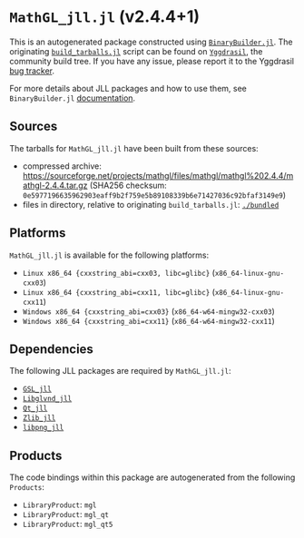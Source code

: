 # `MathGL_jll.jl` (v2.4.4+1)

This is an autogenerated package constructed using [`BinaryBuilder.jl`](https://github.com/JuliaPackaging/BinaryBuilder.jl). The originating [`build_tarballs.jl`](https://github.com/JuliaPackaging/Yggdrasil/blob/e58e861ae100e7546aff7963a14ff1eb91275afa/M/MathGL/build_tarballs.jl) script can be found on [`Yggdrasil`](https://github.com/JuliaPackaging/Yggdrasil/), the community build tree.  If you have any issue, please report it to the Yggdrasil [bug tracker](https://github.com/JuliaPackaging/Yggdrasil/issues).

For more details about JLL packages and how to use them, see `BinaryBuilder.jl` [documentation](https://juliapackaging.github.io/BinaryBuilder.jl/dev/jll/).

## Sources

The tarballs for `MathGL_jll.jl` have been built from these sources:

* compressed archive: https://sourceforge.net/projects/mathgl/files/mathgl/mathgl%202.4.4/mathgl-2.4.4.tar.gz (SHA256 checksum: `0e5977196635962903eaff9b2f759e5b89108339b6e71427036c92bfaf3149e9`)
* files in directory, relative to originating `build_tarballs.jl`: [`./bundled`](https://github.com/JuliaPackaging/Yggdrasil/tree/e58e861ae100e7546aff7963a14ff1eb91275afa/M/MathGL/bundled)

## Platforms

`MathGL_jll.jl` is available for the following platforms:

* `Linux x86_64 {cxxstring_abi=cxx03, libc=glibc}` (`x86_64-linux-gnu-cxx03`)
* `Linux x86_64 {cxxstring_abi=cxx11, libc=glibc}` (`x86_64-linux-gnu-cxx11`)
* `Windows x86_64 {cxxstring_abi=cxx03}` (`x86_64-w64-mingw32-cxx03`)
* `Windows x86_64 {cxxstring_abi=cxx11}` (`x86_64-w64-mingw32-cxx11`)

## Dependencies

The following JLL packages are required by `MathGL_jll.jl`:

* [`GSL_jll`](https://github.com/JuliaBinaryWrappers/GSL_jll.jl)
* [`Libglvnd_jll`](https://github.com/JuliaBinaryWrappers/Libglvnd_jll.jl)
* [`Qt_jll`](https://github.com/JuliaBinaryWrappers/Qt_jll.jl)
* [`Zlib_jll`](https://github.com/JuliaBinaryWrappers/Zlib_jll.jl)
* [`libpng_jll`](https://github.com/JuliaBinaryWrappers/libpng_jll.jl)

## Products

The code bindings within this package are autogenerated from the following `Products`:

* `LibraryProduct`: `mgl`
* `LibraryProduct`: `mgl_qt`
* `LibraryProduct`: `mgl_qt5`
